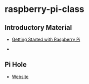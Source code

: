# raspberry-pi-class

## Introductory Material

* [Getting Started with Raspberry Pi](https://projects.raspberrypi.org/en/projects/raspberry-pi-getting-started)

* 

## Pi Hole

* [Website](https://pi-hole.net/)